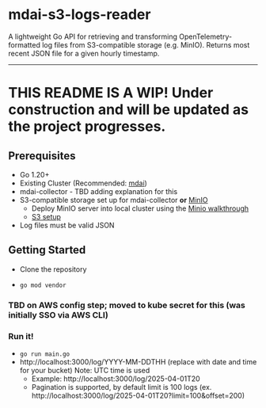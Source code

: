 # mdai-s3-logs-reader

A lightweight Go API for retrieving and transforming OpenTelemetry-formatted log files from S3-compatible storage (e.g. MinIO). Returns most recent JSON file for a given hourly timestamp.

---

# THIS README IS A WIP! Under construction and will be updated as the project progresses.

## Prerequisites

- Go 1.20+
- Existing Cluster (Recommended: [mdai](https://docs.mydecisive.ai/))
- mdai-collector - TBD adding explanation for this
- S3-compatible storage set up for mdai-collector **or** [MinIO](https://min.io/)
    - Deploy MinIO server into local cluster using the [Minio walkthrough](/simulation/README)
    - [S3 setup](https://docs.aws.amazon.com/AmazonS3/latest/userguide/Welcome.html)
- Log files must be valid JSON

## Getting Started
- Clone the repository
- ```ssh 
  go mod vendor
  ```

### TBD on AWS config step; moved to kube secret for this (was initially SSO via AWS CLI)

### Run it!
- `go run main.go`
- http://localhost:3000/log/YYYY-MM-DDTHH (replace with date and time for your bucket) Note: UTC time is used
  - Example: http://localhost:3000/log/2025-04-01T20
  - Pagination is supported, by default limit is 100 logs (ex. http://localhost:3000/log/2025-04-01T20?limit=100&offset=200)
